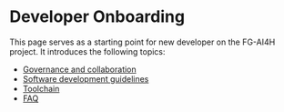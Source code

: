 # Developer Onboarding

This page serves as a starting point for new developer on the FG-AI4H project. It introduces the following topics:

*   [Governance and collaboration](Governance%20and%20collaboration.md)
*   [Software development guidelines](Software%20Development%20Guidelines.md)
*   [Toolchain](Toolchain.md)
*   [FAQ](FAQ.md)
